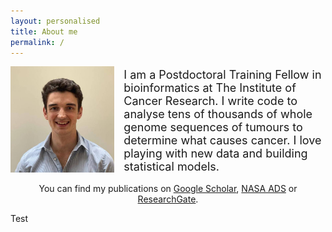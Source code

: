 ```yaml
---
layout: personalised
title: About me
permalink: /
---
```


<html>
  <style>
    .imagecontainer {
     display: grid;
     align-items: center;
     grid-template-columns: 1fr 2fr;
     column-gap: 5px;
    }

    img {
      max-width: 100%;
      max-height:100%;
      border-radius: 50%;
    }

    .text {
      font-size: 18px;
      text-align: left;
      padding-left: 10px;
    }
  </style>
  <body>
    <div class="imagecontainer">
      <div class="image">
        <img src="images/pic_of_me1_crop.jpg" alt="Avatar">
      </div>
      <div class="text">
        I am a Postdoctoral Training Fellow in bioinformatics at The Institute of Cancer Research.
        I write code to analyse tens of thousands of whole genome sequences of tumours to determine what causes cancer.
        I love playing with new data and building statistical models.
      </div>
    </div>
  </body>
</html>

<p style="text-align: center">
You can find my publications on <a href="https://scholar.google.com/citations?user=4z9ZaTwAAAAJ&hl=en&oi=ao">Google Scholar</a>, <a href="https://ui.adsabs.harvard.edu/search/q=%20%20author%3A%22Everall%2C%20A%22&sort=date%20desc%2C%20bibcode%20desc&p_=0">NASA ADS</a> or <a href="https://www.researchgate.net/profile/Andrew-Everall/research">ResearchGate</a>.
</p>

<!-- You can find my publications on [Google Scholar](https://scholar.google.com/citations?user=4z9ZaTwAAAAJ&hl=en&oi=ao), [NASA ADS](https://ui.adsabs.harvard.edu/search/q=%20%20author%3A%22Everall%2C%20A%22&sort=date%20desc%2C%20bibcode%20desc&p_=0) or [ResearchGate](https://www.researchgate.net/profile/Andrew-Everall/research). -->

Test
